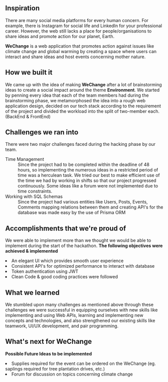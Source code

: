 ## Inspiration
There are many social media platforms for every human concern. For example, there is Instagram for social life and LinkedIn for your professional career. However, the web still lacks a place for people/organisations to share ideas and promote action for our planet, Earth.

**WeChange**  is a web application that promotes action against issues like climate change and global warming by creating a space where users can interact and share ideas and host events concerning mother nature. 

## How we built it
We came up with the idea of making **WeChange** after a lot of brainstorming ideas to create a social impact around the theme **Environment**.
We started by penning every idea that each of the team members had during the brainstorming phase, we metamorphosed the idea into a rough web application design,
decided on our tech stack according to the requirement of the project and divided the workload into the split of two-member each. (BackEnd & FrontEnd)

## Challenges we ran into
There were two major challenges faced during the hacking phase by our team.
<dl>
<dt>Time Management</dt>
<dd> Since the project had to be completed within the deadline of 48 hours, so implementing the numerous ideas in a restricted period of time was a herculean task. We tried our best to make efficient use of the time we had by working in shifts so that our project progressed continuously. Some ideas like a forum were not implemented due to time constraints. </dd>

<dt>Working with SQL Schemas</dt>
<dd> Since the project had various entities like Users, Posts, Events, Comments mapping relations between them and creating API's for the database was made easy by the use of Prisma ORM </dd>
</dl>

## Accomplishments that we're proud of
We were able to implement more than we thought we would be able to implement during the start of the hackathon. 
<b>The following objectives were achieved & implemented</b>
<li>An elegant UI which provides smooth user experience</li>
<li>Consistent API's for optimized performance to interact with database</li>
<li>Token authentication using JWT </li>
<li>Clean Code & good coding practices were followed</li>

## What we learned
We stumbled upon many challenges as mentioned above through these challenges we were successful in equipping ourselves with new skills like implementing and using Web APIs, learning and implementing new concepts and technologies, and also strengthened
our existing skills like teamwork, UI/UX development, and pair programming.

## What's next for WeChange

**Possible Future Ideas to be implemented**
<li>Supplies required for the event can be ordered on the WeChange (eg. saplings required for tree plantation drives, etc.) </li>
<li> Forum for discussion on topics concerning climate change</li>
